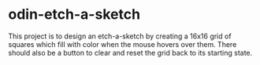 # odin-etch-a-sketch

This project is to design an etch-a-sketch by creating a 16x16 grid of squares which fill with color
when the mouse hovers over them. There should also be a button to clear and reset the grid back to
its starting state.